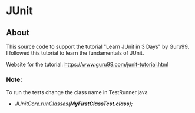 JUnit
===============


About
-----

This source code to support the tutorial "Learn JUnit in 3 Days" by Guru99. I followed this tutorial to learn the fundamentals of JUnit.



Website for the tutorial: https://www.guru99.com/junit-tutorial.html

### Note:
To run the tests change the class name in TestRunner.java
* _JUnitCore.runClasses(**MyFirstClassTest.class**);_

